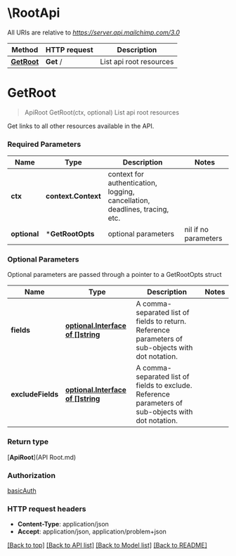 # \RootApi

All URIs are relative to *https://server.api.mailchimp.com/3.0*

Method | HTTP request | Description
------------- | ------------- | -------------
[**GetRoot**](RootApi.md#GetRoot) | **Get** / | List api root resources


# **GetRoot**
> ApiRoot GetRoot(ctx, optional)
List api root resources

Get links to all other resources available in the API.

### Required Parameters

Name | Type | Description  | Notes
------------- | ------------- | ------------- | -------------
 **ctx** | **context.Context** | context for authentication, logging, cancellation, deadlines, tracing, etc.
 **optional** | ***GetRootOpts** | optional parameters | nil if no parameters

### Optional Parameters
Optional parameters are passed through a pointer to a GetRootOpts struct

Name | Type | Description  | Notes
------------- | ------------- | ------------- | -------------
 **fields** | [**optional.Interface of []string**](string.md)| A comma-separated list of fields to return. Reference parameters of sub-objects with dot notation. | 
 **excludeFields** | [**optional.Interface of []string**](string.md)| A comma-separated list of fields to exclude. Reference parameters of sub-objects with dot notation. | 

### Return type

[**ApiRoot**](API Root.md)

### Authorization

[basicAuth](../README.md#basicAuth)

### HTTP request headers

 - **Content-Type**: application/json
 - **Accept**: application/json, application/problem+json

[[Back to top]](#) [[Back to API list]](../README.md#documentation-for-api-endpoints) [[Back to Model list]](../README.md#documentation-for-models) [[Back to README]](../README.md)

